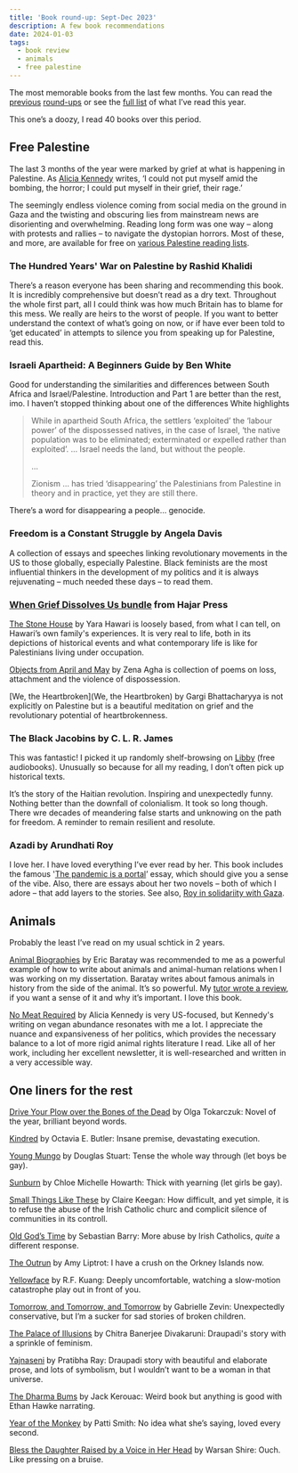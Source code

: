```yaml
---
title: 'Book round-up: Sept-Dec 2023'
description: A few book recommendations   
date: 2024-01-03
tags:
  - book review 
  - animals
  - free palestine
---
```


The most memorable books from the last few months. You can read the [previous](/writing/book-roundup-jan-may-2023) [round-ups](/writing/book-roundup-june-aug-2023) or see the [full list](https://app.thestorygraph.com/books-read/soniaturcotte?year=2023) of what I’ve read this year. 

This one’s a doozy, I read 40 books over this period.

## Free Palestine 

The last 3 months of the year were marked by grief at what is happening in Palestine. As [Alicia Kennedy](https://www.aliciakennedy.news/p/both-joyful-and-killjoy) writes, ‘I could not put myself amid the bombing, the horror; I could put myself in their grief, their rage.’

The seemingly endless violence coming from social media on the ground in Gaza and the twisting and obscuring lies from mainstream news are disorienting and overwhelming. Reading long form was one way – along with protests and rallies – to navigate the dystopian horrors. Most of these, and more, are available for free on [various Palestine reading lists](https://www.are.na/sonia-turcotte/pedagogy-cwxfb2fo-fu).

### The Hundred Years' War on Palestine by Rashid Khalidi 
There’s a reason everyone has been sharing and recommending this book. It is incredibly comprehensive but doesn’t read as a dry text. Throughout the whole first part, all I could think was how much Britain has to blame for this mess. We really are heirs to the worst of people. If you want to better understand the context of what’s going on now, or if have ever been told to ‘get educated’ in attempts to silence you from speaking up for Palestine, read this.

### Israeli Apartheid: A Beginners Guide by Ben White 
Good for understanding the similarities and differences between South Africa and Israel/Palestine. Introduction and Part 1 are better than the rest, imo. I haven’t stopped thinking about one of the differences White highlights

> While in apartheid South Africa, the settlers ‘exploited’ the ‘labour power’ of the dispossessed natives, in the case of Israel, ‘the native population was to be eliminated; exterminated or expelled rather than exploited’. … Israel needs the land, but without the people.
>
> ...
>
> Zionism … has tried ‘disappearing’ the Palestinians from Palestine in theory and in practice, yet they are still there.

There’s a word for disappearing a people… genocide. 

### Freedom is a Constant Struggle by Angela Davis

A collection of essays and speeches linking revolutionary movements in the US to those globally, especially Palestine. Black feminists are the most influential thinkers in the development of my politics and it is always rejuvenating – much needed these days – to read them.


### [When Grief Dissolves Us bundle](https://www.hajarpress.com/bundles/p/when-grief-dissolves-us-bundle) from Hajar Press

[The Stone House](https://www.hajarpress.com/books/the-stone-house) by Yara Hawari is loosely based, from what I can tell, on Hawari’s own family's experiences. It is very real to life, both in its depictions of historical events and what contemporary life is like for Palestinians living under occupation.

[Objects from April and May](https://www.hajarpress.com/books/objects-from-april-and-may) by Zena Agha is collection of poems on loss, attachment and the violence of dispossession.

[We, the Heartbroken](We, the Heartbroken) by Gargi Bhattacharyya is not explicitly on Palestine but is a beautiful meditation on grief and the revolutionary potential of heartbrokenness.

### The Black Jacobins by C. L. R. James

This was fantastic! I picked it up randomly shelf-browsing on [Libby](https://libbyapp.com/interview/welcome#doYouHaveACard) (free audiobooks). Unusually so because for all my reading, I don’t often pick up historical texts. 

It’s the story of the Haitian revolution. Inspiring and unexpectedly funny. Nothing better than the downfall of colonialism. It took so long though. There wre decades of meandering false starts and unknowing on the path for freedom. A reminder to remain resilient and resolute.

### Azadi by Arundhati Roy

I love her. I have loved everything I’ve ever read by her. This book includes the famous '[The pandemic is a portal](https://www.ft.com/content/10d8f5e8-74eb-11ea-95fe-fcd274e920ca)’ essay, which should give you a sense of the vibe. Also, there are essays about her two novels – both of which I adore – that add layers to the stories. See also, [Roy in solidariity with Gaza](https://lithub.com/arundhati-roy-calls-the-siege-of-gaza-a-crime-against-humanity/). 


## Animals

Probably the least I’ve read on my usual schtick in 2 years.

[Animal Biographies](https://ugapress.org/book/9780820362182/animal-biographies/) by Eric Baratay was recommended to me as a powerful example of how to write about animals and animal-human relations when I was working on my dissertation. Baratay writes about famous animals in history from the side of the animal. It’s so powerful. My [tutor wrote a review](https://humanimalia.org/article/view/16715/19527), if you want a sense of it and why it’s important. I love this book.

[No Meat Required](https://alicia-kennedy.com/books) by Alicia Kennedy is very US-focused, but Kennedy's writing on vegan abundance resonates with me a lot. I appreciate the nuance and expansiveness of her politics, which provides the necessary balance to a lot of more rigid animal rights literature I read. Like all of her work, including her excellent newsletter, it is well-researched and written in a very accessible way. 

## One liners for the rest

[Drive Your Plow over the Bones of the Dead](https://app.thestorygraph.com/books/a6945671-a5fe-4551-a4c9-9b213f2955b4) by Olga Tokarczuk: Novel of the year, brilliant beyond words.

[Kindred](https://app.thestorygraph.com/books/3d7e0159-16a5-48f8-b41f-66c96a817fb1) by Octavia E. Butler: Insane premise, devastating execution.

[Young Mungo](https://app.thestorygraph.com/books/26bf42e2-571e-4b88-b92a-f91466d678f3) by Douglas Stuart: Tense the whole way through (let boys be gay).

[Sunburn](https://app.thestorygraph.com/books/dfc96449-adbc-4c90-b8a2-c70062f55d63) by Chloe Michelle Howarth: Thick with yearning (let girls be gay).

[Small Things Like These](https://app.thestorygraph.com/books/5c578246-7c45-44f3-96b5-da6b9cd5b281) by Claire Keegan: How difficult, and yet simple, it is to refuse the abuse of the Irish Catholic churc and complicit silence of communities in its controll.

[Old God’s Time](https://app.thestorygraph.com/books/2b871acd-5c20-4966-be8c-5cf901fe99e1) by Sebastian Barry: More abuse by Irish Catholics, _quite_ a different response.

[The Outrun](https://app.thestorygraph.com/books/b0d0dc31-9d1a-45b4-b5d7-892d35f89aa2 ) by Amy Liptrot: I have a crush on the Orkney Islands now.

[Yellowface](https://app.thestorygraph.com/books/c61a54c1-2dd1-45da-814f-e1e8278a4c68) by R.F. Kuang: Deeply uncomfortable, watching a slow-motion catastrophe play out in front of you.

[Tomorrow, and Tomorrow, and Tomorrow](https://app.thestorygraph.com/books/167cc896-1a42-4383-8189-56630e602911) by Gabrielle Zevin: Unexpectedly conservative, but I’m a sucker for sad stories of broken children.

[The Palace of Illusions](https://app.thestorygraph.com/books/f917ad43-1108-4cff-9b3c-0c36a6418230) by Chitra Banerjee Divakaruni: Draupadi's story with a sprinkle of feminism.

[Yajnaseni](https://app.thestorygraph.com/books/27cf349c-d49c-441c-b397-c0bcad226419) by Pratibha Ray: Draupadi story with beautiful and elaborate prose, and lots of symbolism, but I wouldn’t want to be a woman in that universe.

[The Dharma Bums](https://app.thestorygraph.com/books/c2faf42a-ed22-44a6-a460-a717058a8344) by Jack Kerouac: Weird book but anything is good with Ethan Hawke narrating.

[Year of the Monkey](https://app.thestorygraph.com/books/4c3f91e6-e7bf-4bce-b0e4-d35611b64b71) by Patti Smith: No idea what she’s saying, loved every second.

[Bless the Daughter Raised by a Voice in Her Head](https://app.thestorygraph.com/books/153add7a-954e-47fd-a07a-0cb79e251048) by Warsan Shire: Ouch. Like pressing on a bruise.